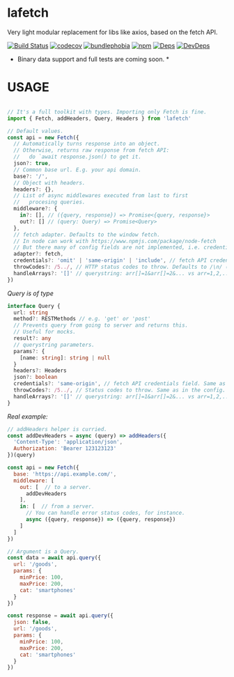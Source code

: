 # lafetch
Very light modular replacement for libs like axios, based on the fetch API.

[![Build Status](https://circleci.com/gh/houd1ni/lafetch/tree/master.svg?style=shield)](https://circleci.com/gh/houd1ni/lafetch/tree/master) [![codecov](https://codecov.io/gh/houd1ni/lafetch/branch/master/graph/badge.svg)](https://codecov.io/gh/houd1ni/lafetch) [![bundlephobia](https://badgen.net/bundlephobia/minzip/lafetch)](https://bundlephobia.com/result?p=lafetch)  [![npm](https://badgen.net/npm/v/lafetch)](https://www.npmjs.com/package/lafetch) [![Deps](https://david-dm.org/houd1ni/lafetch.svg)](https://david-dm.org/houd1ni/lafetch) [![DevDeps](https://david-dm.org/houd1ni/lafetch/dev-status.svg)](https://david-dm.org/houd1ni/lafetch)

* Binary data support and full tests are coming soon. *

# USAGE

```javascript

// It's a full toolkit with types. Importing only Fetch is fine.
import { Fetch, addHeaders, Query, Headers } from 'lafetch'

// Default values.
const api = new Fetch({
  // Automatically turns response into an object.
  // Otherwise, returns raw response from fetch API:
  //   do `await response.json() to get it.
  json?: true,
  // Common base url. E.g. your api domain.
  base?: '/',
  // Object with headers.
  headers?: {},
  // List of async middlewares executed from last to first
  //   procesing queries.
  middleware?: {
    in?: [], // ({query, response}) => Promise<{query, response}>
    out?: [] // (query: Query) => Promise<Query>
  },
  // fetch adapter. Defaults to the window fetch.
  // In node can work with https://www.npmjs.com/package/node-fetch
  // But there many of config fields are not implemented, i.e. credentials. 
  adapter?: fetch,
  credentials?: 'omit' | 'same-origin' | 'include', // fetch API credentials field.
  throwCodes?: /5../, // HTTP status codes to throw. Defaults to /\n/ (no throws at all).
  handleArrays?: '[]' // querystring: arr[]=1&arr[]=2&... vs arr=1,2,...
})
```
*Query is of type*
```typescript
interface Query {
  url: string
  method?: RESTMethods // e.g. 'get' or 'post'
  // Prevents query from going to server and returns this.
  // Useful for mocks.
  result?: any
  // querystring parameters.
  params?: {
    [name: string]: string | null
  }
  headers?: Headers
  json?: boolean
  credentials?: 'same-origin', // fetch API credentials field. Same as in the config.
  throwCodes?: /5../, // Status codes to throw. Same as in the config.
  handleArrays?: '[]' // querystring: arr[]=1&arr[]=2&... vs arr=1,2,...
}
```

*Real example:*
```javascript
// addHeaders helper is curried.
const addDevHeaders = async (query) => addHeaders({
  'Content-Type': 'application/json',
  Authorization: 'Bearer 123123123'
})(query)

const api = new Fetch({
  base: 'https://api.example.com/',
  middleware: [
    out: [  // to a server.
      addDevHeaders
    ],
    in: [  // from a server.
      // You can handle error status codes, for instance.
      async ({query, response}) => ({query, response})
    ]
  ]
})

// Argument is a Query.
const data = await api.query({
  url: '/goods',
  params: {
    minPrice: 100,
    maxPrice: 200,
    cat: 'smartphones'
  }
})

const response = await api.query({
  json: false,
  url: '/goods',
  params: {
    minPrice: 100,
    maxPrice: 200,
    cat: 'smartphones'
  }
})

```